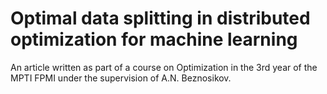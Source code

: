 # Optimal data splitting in distributed optimization for machine learning
 An article written as part of a course on Optimization in the 3rd year of the MPTI FPMI under the supervision of A.N. Beznosikov. 
